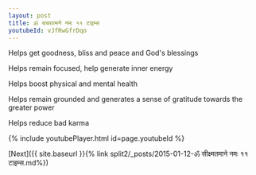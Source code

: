 ```yaml
---
layout: post
title: ॐ चचरात्मने नमः ११ टाइम्स
youtubeId: vJfRwGfrDqo
---
```

 
 
Helps get goodness, bliss and peace and God's blessings
 
Helps remain focused, help generate inner energy 
 
Helps boost physical and mental health 
 
Helps remain grounded and generates a sense of gratitude towards the greater power 
 
Helps reduce bad karma
 
 
 
 


{% include youtubePlayer.html id=page.youtubeId %}
 
[Next]({{ site.baseurl }}{% link  split2/_posts/2015-01-12-ॐ सीक्ष्मतमाने नमः ११ टाइम्स.md%})
 
